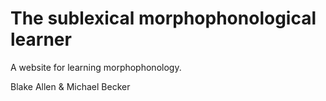 # The sublexical morphophonological learner

A website for learning morphophonology.

Blake Allen & Michael Becker